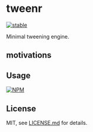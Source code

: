# tweenr

[![stable](http://badges.github.io/stability-badges/dist/stable.svg)](http://github.com/badges/stability-badges)

Minimal tweening engine. 

## motivations

## Usage

[![NPM](https://nodei.co/npm/tweenr.png)](https://nodei.co/npm/tweenr/)

## License

MIT, see [LICENSE.md](http://github.com/mattdesl/tweenr/blob/master/LICENSE.md) for details.
